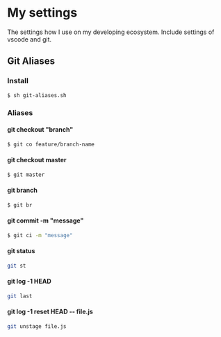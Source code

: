 # My settings

The settings how I use on my developing ecosystem. Include settings of vscode and git.

## Git Aliases

### Install
```bash
$ sh git-aliases.sh
```

### Aliases

#### git checkout "branch" 
```bash
$ git co feature/branch-name
```

#### git checkout master
```bash
$ git master
```

#### git branch
```bash
$ git br
```

#### git commit -m "message"
```bash
$ git ci -m "message"
```

#### git status
```bash
git st
```

#### git log -1 HEAD
```bash
git last
```

#### git log -1 reset HEAD -- file.js
```bash
git unstage file.js
```
